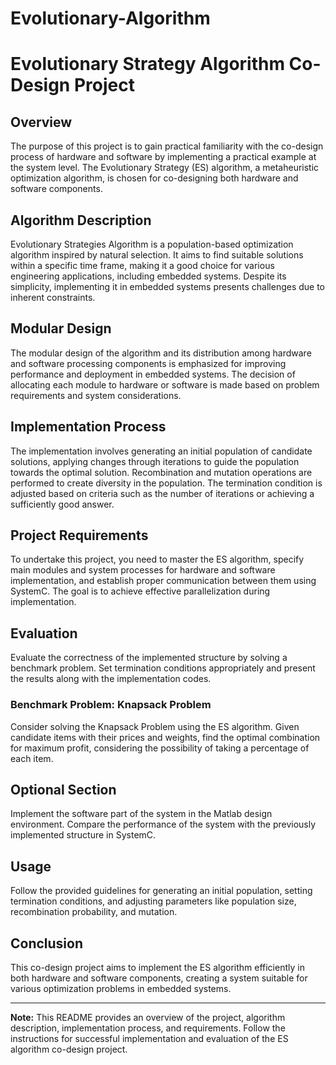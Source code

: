 # Evolutionary-Algorithm
# Evolutionary Strategy Algorithm Co-Design Project

## Overview

The purpose of this project is to gain practical familiarity with the co-design process of hardware and software by implementing a practical example at the system level. The Evolutionary Strategy (ES) algorithm, a metaheuristic optimization algorithm, is chosen for co-designing both hardware and software components.

## Algorithm Description

Evolutionary Strategies Algorithm is a population-based optimization algorithm inspired by natural selection. It aims to find suitable solutions within a specific time frame, making it a good choice for various engineering applications, including embedded systems. Despite its simplicity, implementing it in embedded systems presents challenges due to inherent constraints.

## Modular Design

The modular design of the algorithm and its distribution among hardware and software processing components is emphasized for improving performance and deployment in embedded systems. The decision of allocating each module to hardware or software is made based on problem requirements and system considerations.

## Implementation Process

The implementation involves generating an initial population of candidate solutions, applying changes through iterations to guide the population towards the optimal solution. Recombination and mutation operations are performed to create diversity in the population. The termination condition is adjusted based on criteria such as the number of iterations or achieving a sufficiently good answer.

## Project Requirements

To undertake this project, you need to master the ES algorithm, specify main modules and system processes for hardware and software implementation, and establish proper communication between them using SystemC. The goal is to achieve effective parallelization during implementation.

## Evaluation

Evaluate the correctness of the implemented structure by solving a benchmark problem. Set termination conditions appropriately and present the results along with the implementation codes.

### Benchmark Problem: Knapsack Problem

Consider solving the Knapsack Problem using the ES algorithm. Given candidate items with their prices and weights, find the optimal combination for maximum profit, considering the possibility of taking a percentage of each item.

## Optional Section

Implement the software part of the system in the Matlab design environment. Compare the performance of the system with the previously implemented structure in SystemC.

## Usage

Follow the provided guidelines for generating an initial population, setting termination conditions, and adjusting parameters like population size, recombination probability, and mutation.

## Conclusion

This co-design project aims to implement the ES algorithm efficiently in both hardware and software components, creating a system suitable for various optimization problems in embedded systems.

---

**Note:** This README provides an overview of the project, algorithm description, implementation process, and requirements. Follow the instructions for successful implementation and evaluation of the ES algorithm co-design project.
